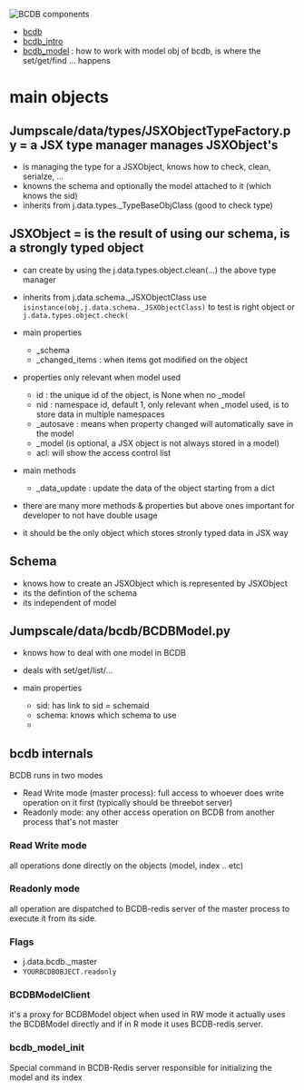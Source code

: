 

![BCDB components](images/BCDB_components.png)
- [bcdb](bcdb.md)
- [bcdb_intro](bcdb_intro.md)
- [bcdb_model](bcdb_model.md)  :   how to work with model obj of bcdb, is where the set/get/find ... happens

# main objects

## Jumpscale/data/types/JSXObjectTypeFactory.py =  a JSX type manager manages JSXObject's

- is managing the type for a JSXObject, knows how to check, clean, serialze, ...
- knowns the schema and optionally the model attached to it (which knows the sid)
- inherits from j.data.types._TypeBaseObjClass  (good to check type)

## JSXObject   = is the result of using our schema, is a strongly typed object

- can create by using the j.data.types.object.clean(...)  the above type manager
- inherits from j.data.schema._JSXObjectClass  use ```isinstance(obj,j.data.schema._JSXObjectClass)``` to test is right object or ```j.data.types.object.check(```
- main properties
    - _schema
    - _changed_items : when items got modified on the object
- properties only relevant when model used
    - id : the unique id of the object, is None when no _model
    - nid : namespace id, default 1, only relevant when _model used, is to store data in multiple namespaces
    - _autosave  : means when property changed will automatically save in the model
    - _model (is optional, a JSX object is not always stored in a model)
    - acl: will show the access control list
- main methods
    - _data_update : update the data of the object starting from a dict

- there are many more methods & properties but above ones important for developer to not have double usage

- it should be the only object which stores stronly typed data in JSX way

## Schema

- knows how to create an JSXObject which is represented by JSXObject
- its the defintion of the schema
- its independent of model



## Jumpscale/data/bcdb/BCDBModel.py

- knows how to deal with one model in BCDB
- deals with set/get/list/...

- main properties
  - sid: has link to sid = schemaid
  - schema: knows which schema to use
  -


 ## bcdb internals

 BCDB runs in two modes
 - Read Write mode (master process): full access to whoever does write operation on it first (typically should be threebot server)
 - Readonly mode: any other access operation on BCDB from another process that's not master

 ### Read Write mode
 all operations done directly on the objects (model, index .. etc)

 ### Readonly mode
 all operation are dispatched to BCDB-redis server of the master process to execute it from its side.

 ### Flags
 - j.data.bcdb._master
 - `YOURBCDBOBJECT.readonly`

 ### BCDBModelClient
 it's a proxy for BCDBModel object when used in RW mode it actually uses the BCDBModel directly and if in R mode it uses BCDB-redis server.


 ### bcdb_model_init
 Special command in BCDB-Redis server responsible for initializing the model and its index
